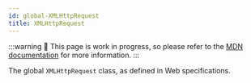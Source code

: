 ```yaml
---
id: global-XMLHttpRequest
title: XMLHttpRequest
---
```


:::warning
🚧 This page is work in progress, so please refer to the [MDN documentation](https://developer.mozilla.org/en-US/docs/Web/API/XMLHttpRequest) for more information.
:::

The global `XMLHttpRequest` class, as defined in Web specifications.
